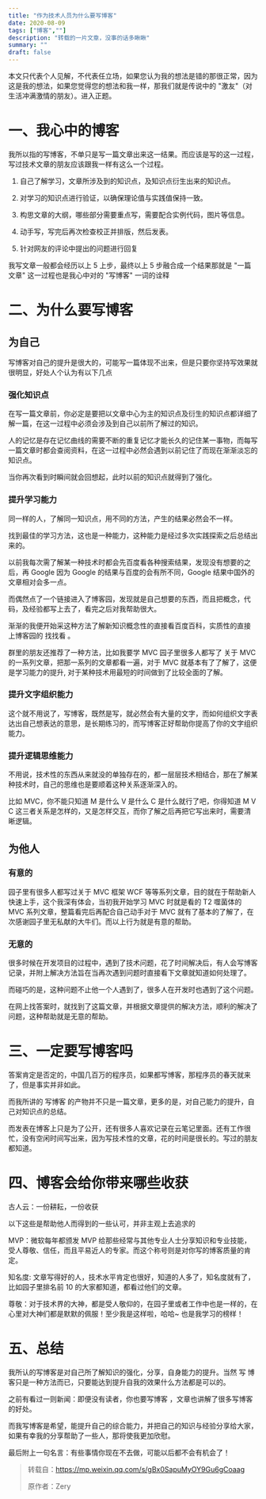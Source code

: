 ```yaml
---
title: "作为技术人员为什么要写博客"
date: 2020-08-09
tags: ["博客",""]
description: "转载的一片文章，没事的话多瞅瞅"
summary: ""
draft: false
---
```


本文只代表个人见解，不代表任立场，如果您认为我的想法是错的那很正常，因为这是我的想法，如果您觉得您的想法和我一样，那我们就是传说中的 "激友"（对生活冲满激情的朋友）。进入正题。

# 一、我心中的博客

我所以指的写博客，不单只是写一篇文章出来这一结果。而应该是写的这一过程，写过技术文章的朋友应该跟我一样有这么一个过程。

1. 自己了解学习，文章所涉及到的知识点，及知识点衍生出来的知识点。
2. 对学习的知识点进行验证，以确保理论值与实践值保持一致。
3. 构思文章的大纲，哪些部分需要重点写，需要配合实例代码，图片等信息。

4. 动手写，写完后再次检查校正并排版，然后发表。
5. 针对网友的评论中提出的问题进行回复

我写文章一般都会经历以上 5 上步，最终以上 5 步融合成一个结果那就是 "一篇文章" 这一过程也是我心中对的 "写博客" 一词的诠释

# 二、为什么要写博客

## 为自己

写博客对自己的提升是很大的，可能写一篇体现不出来，但是只要你坚持写效果就很明显，好处人个认为有以下几点

### 强化知识点

在写一篇文章前，你必定是要把以文章中心为主的知识点及衍生的知识点都详细了解一篇，在这一过程中必须会涉及到自己以前所了解过的知识。

人的记忆是存在记忆曲线的需要不断的重复记忆才能长久的记住某一事物，而每写一篇文章时都会查阅资料，在这一过程中必然会遇到以前记住了而现在渐渐淡忘的知识点。

当你再次看到时瞬间就会回想起，此时以前的知识点就得到了强化。

### 提升学习能力

同一样的人，了解同一知识点，用不同的方法，产生的结果必然会不一样。

找到最佳的学习方法，这也是一种能力，这种能力是经过多次实践探索之后总结出来的。

以前我每次需了解某一种技术时都会先百度看各种搜索结果，发现没有想要的之后，再 Google 因为 Google 的结果与百度的会有所不同，Google 结果中国外的文章相对会多一点。

而偶然点了一个链接进入了博客园，发现就是自己想要的东西，而且把概念，代码，及经验都写上去了，看完之后对我帮助很大。

渐渐的我便开始采这种方法了解新知识概念性的直接看百度百科，实质性的直接 上博客园的 找找看 。

群里的朋友还推荐了一种方法，比如我要学 MVC 园子里很多人都写了 关于 MVC 的一系列文章，把那一系列的文章都看一遍，对于 MVC 就基本有了了解了，这便是学习能力的提升, 对于某种技术用最短的时间做到了比较全面的了解。

### 提升文字组织能力

这个就不用说了，写博客，既然是写，就必然会有大量的文字，而如何组织文字表达出自己想表达的意思，是长期练习的，而写博客正好帮助你提高了你的文字组织能力。

### 提升逻辑思维能力

不用说，技术性的东西从来就没的单独存在的，都一层层技术相结合，那在了解某种技术时，自己的思维也是要顺着这种关系逐渐深入的。

比如 MVC，你不能只知道 M 是什么 V 是什么 C 是什么就行了吧，你得知道 M V C 这三者关系是怎样的，又是怎样交互，而你了解之后再把它写出来时，需要清晰逻辑。


## 为他人

### 有意的

园子里有很多人都写过关于 MVC 框架 WCF 等等系列文章，目的就在于帮助新人快速上手，这个我深有体会，当初我开始学习 MVC 时就是看的 T2 噬菌体的 MVC 系列文章，整篇看完后再配合自己动手对于 MVC 就有了基本的了解了，在次感谢园子里无私献的大牛们。而以上行为就是有意的帮助。


### 无意的

很多时候在开发项目的过程中，遇到了技术问题，花了时间解决后，有人会写博客记录，并附上解决方法旨在当再次遇到问题时直接看下文章就知道如何处理了。

而碰巧的是，这种问题不止他一个人遇到了，很多人在开发时也遇到了这个问题。

在网上找答案时，就找到了这篇文章，并根据文章提供的解决方法，顺利的解决了问题，这种帮助就是无意的帮助。


# 三、一定要写博客吗

答案肯定是否定的，中国几百万的程序员，如果都写博客，那程序员的春天就来了，但是事实并非如此。

而我所讲的 写博客 的产物并不只是一篇文章，更多的是，对自己能力的提升，自己对知识点的总结。

而发表在博客上只是为了公开，还有很多人喜欢记录在云笔记里面。还有工作很忙，没有空闲时间写出来，因为写技术性的文章，花的时间是很长的。写过的朋友都知道。


# 四、博客会给你带来哪些收获

古人云：一份耕耘，一份收获

以下这些是帮助他人而得到的一些认可，并非主观上去追求的

MVP：微软每年都颁发 MVP 给那些经常与其他专业人士分享知识和专业技能，受人尊敬、信任，而且平易近人的专家。而这个称号则是对你写的博客质量的肯定。

知名度: 文章写得好的人，技术水平肯定也很好，知道的人多了，知名度就有了，比如园子里排名前 10 的大家都知道，都看过他们的文章。

尊敬：对于技术界的大神，都是受人敬仰的，在园子里或者工作中也是一样的，在心里对大神们都是默默的佩服！至少我是这样啦，哈哈~ 也是我学习的榜样！


# 五、总结

我所认的写博客是对自己所了解知识的强化，分享，自身能力的提升。当然 写 博客只是一种方法而已，只要能达到提升自我的效果什么方法都是可以的。

之前有看过一则新闻：即便没有读者，你也要写博客 ，文章也讲解了很多写博客的好处。

而我写博客是希望，能提升自己的综合能力，并把自己的知识与经验分享给大家，如果有幸我的分享帮助了一些人，那将使我更加欣慰。



最后附上一句名言：有些事情你现在不去做，可能以后都不会有机会了！

> 转载自：https://mp.weixin.qq.com/s/gBx0SapuMyOY9Gu6gCoaag
>
> 原作者：Zery